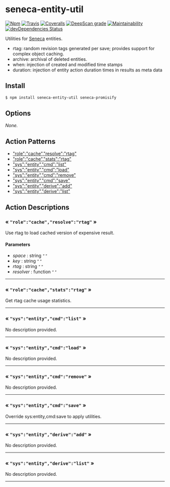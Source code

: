 # seneca-entity-util

[![Npm][BadgeNpm]][Npm]
[![Travis][BadgeTravis]][Travis]
[![Coveralls][BadgeCoveralls]][Coveralls]
[![DeepScan grade](https://deepscan.io/api/teams/5016/projects/13018/branches/211297/badge/grade.svg)](https://deepscan.io/dashboard#view=project&tid=5016&pid=13018&bid=211297)
[![Maintainability](https://api.codeclimate.com/v1/badges/a642840360b4eb209b21/maintainability)](https://codeclimate.com/github/voxgig/seneca-entity-util/maintainability)
[![devDependencies Status](https://david-dm.org/voxgig/seneca-entity-util/dev-status.svg)](https://david-dm.org/voxgig/seneca-entity-util?type=dev)


Utilities for [Seneca](senecajs.org) entities.

* rtag: random revision tags generated per save; provides support for complex object caching.
* archive: archival of deleted entities.
* when: injection of created and modified time stamps
* duration: injection of entity action duration times in results as meta data



## Install

```sh
$ npm install seneca-entity-util seneca-promisify
```


<!--START:options-->


## Options

*None.*


<!--END:options-->



<!--START:action-list-->


## Action Patterns

* ["role":"cache","resolve":"rtag"](#-rolecacheresolvertag-)
* ["role":"cache","stats":"rtag"](#-rolecachestatsrtag-)
* ["sys":"entity","cmd":"list"](#-sysentitycmdlist-)
* ["sys":"entity","cmd":"load"](#-sysentitycmdload-)
* ["sys":"entity","cmd":"remove"](#-sysentitycmdremove-)
* ["sys":"entity","cmd":"save"](#-sysentitycmdsave-)
* ["sys":"entity","derive":"add"](#-sysentityderiveadd-)
* ["sys":"entity","derive":"list"](#-sysentityderivelist-)


<!--END:action-list-->

<!--START:action-desc-->


## Action Descriptions

### &laquo; `"role":"cache","resolve":"rtag"` &raquo;

Use rtag to load cached version of expensive result.


#### Parameters


* _space_ : string <i><small>"&nbsp;"</small></i>
* _key_ : string <i><small>"&nbsp;"</small></i>
* _rtag_ : string <i><small>"&nbsp;"</small></i>
* _resolver_ : function <i><small>"&nbsp;"</small></i>


----------
### &laquo; `"role":"cache","stats":"rtag"` &raquo;

Get rtag cache usage statistics.



----------
### &laquo; `"sys":"entity","cmd":"list"` &raquo;

No description provided.



----------
### &laquo; `"sys":"entity","cmd":"load"` &raquo;

No description provided.



----------
### &laquo; `"sys":"entity","cmd":"remove"` &raquo;

No description provided.



----------
### &laquo; `"sys":"entity","cmd":"save"` &raquo;

Override sys:entity,cmd:save to apply utilities.



----------
### &laquo; `"sys":"entity","derive":"add"` &raquo;

No description provided.



----------
### &laquo; `"sys":"entity","derive":"list"` &raquo;

No description provided.



----------


<!--END:action-desc-->


[BadgeCoveralls]: https://coveralls.io/repos/voxgig/seneca-entity-util/badge.svg?branch=master&service=github
[BadgeNpm]: https://badge.fury.io/js/%40seneca%2Fentity-util.svg
[BadgeTravis]: https://travis-ci.org/voxgig/seneca-entity-util.svg?branch=master
[Coveralls]: https://coveralls.io/github/voxgig/seneca-entity-util?branch=master
[Npm]: https://www.npmjs.com/package/seneca-entity-util
[Travis]: https://travis-ci.org/voxgig/seneca-entity-util?branch=master
